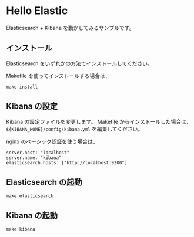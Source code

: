 # Hello Elastic
Elasticsearch + Kibana を動かしてみるサンプルです。

## インストール
Elasticsearch をいずれかの方法でインストールしてください。

Makefile を使ってインストールする場合は、

```
make install
```

## Kibana の設定
Kibana の設定ファイルを変更します。
Makefile からインストールした場合は、`${KIBANA_HOME}/config/kibana.yml` を編集してください。

nginx のベーシック認証を使う場合は、
```
server.host: "localhost"
server.name: "kibana"
elasticsearch.hosts: ["http://localhost:9200"]
```

## Elasticsearch の起動
```
make elasticsearch
```

## Kibana  の起動
```
make kibana
```

